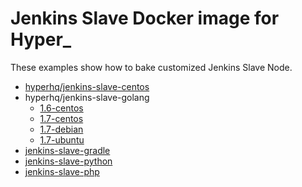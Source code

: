 Jenkins Slave Docker image for Hyper_
======================================

These examples show how to bake customized Jenkins Slave Node.

- [hyperhq/jenkins-slave-centos](jenkins-slave-centos)
- hyperhq/jenkins-slave-golang
  - [1.6-centos](jenkins-slave-golang/1.6/centos)
  - [1.7-centos](jenkins-slave-golang/1.7/centos)
  - [1.7-debian](jenkins-slave-golang/1.7/debian)
  - [1.7-ubuntu](jenkins-slave-golang/1.7/ubuntu)
- [jenkins-slave-gradle](jenkins-slave-gradle)
- [jenkins-slave-python](jenkins-slave-python)
- [jenkins-slave-php](jenkins-slave-python)
